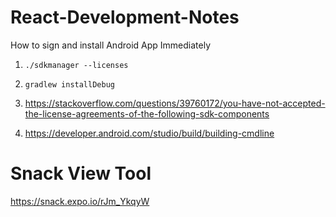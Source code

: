 # React-Development-Notes

How to sign and install Android App Immediately

1. `./sdkmanager --licenses`
2. `gradlew installDebug`



1. https://stackoverflow.com/questions/39760172/you-have-not-accepted-the-license-agreements-of-the-following-sdk-components
2. https://developer.android.com/studio/build/building-cmdline


# Snack View Tool
https://snack.expo.io/rJm_YkqyW
